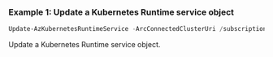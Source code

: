 ### Example 1: Update a Kubernetes Runtime service object
```powershell
Update-AzKubernetesRuntimeService -ArcConnectedClusterUri /subscriptions/de3c4d5e-af08-451a-a873-438d86ab6f4b/resourceGroups/jundachen/providers/Microsoft.Kubernetes/connectedClusters/test-3-arc -Name storageclass
```

Update a Kubernetes Runtime service object.
